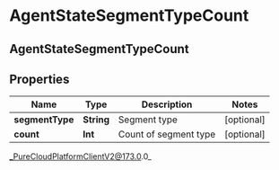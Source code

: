 # AgentStateSegmentTypeCount

## AgentStateSegmentTypeCount

## Properties

|Name | Type | Description | Notes|
|------------ | ------------- | ------------- | -------------|
| **segmentType** | **String** | Segment type | [optional] |
| **count** | **Int** | Count of segment type | [optional] |



_PureCloudPlatformClientV2@173.0.0_
